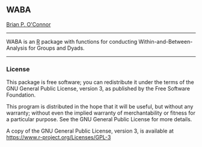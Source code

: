 ## WABA

[Brian P. O'Connor](https://people.ok.ubc.ca/brioconn/boconnor.html)

---

WABA is an [R](https://www.r-project.org) package with functions for 
conducting Within-and-Between-Analysis for Groups and Dyads.

---

### License

This package is free software; you can redistribute it
under the terms of the GNU General Public License, version 3, as
published by the Free Software Foundation.

This program is distributed in the hope that it will be useful, but
without any warranty; without even the implied warranty of
merchantability or fitness for a particular purpose.  See the GNU
General Public License for more details.

A copy of the GNU General Public License, version 3, is available at
<https://www.r-project.org/Licenses/GPL-3>
